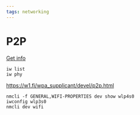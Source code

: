 ```yaml
---
tags: networking
---
```

# P2P
[Get info](https://unix.stackexchange.com/questions/564775/understanding-difference-between-p2p-client-and-p2p-device)
```
iw list
iw phy
```

https://w1.fi/wpa_supplicant/devel/p2p.html

```
nmcli -f GENERAL,WIFI-PROPERTIES dev show wlp4s0
iwconfig wlp3s0
nmcli dev wifi
```